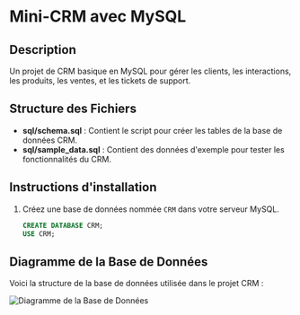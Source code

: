# Mini-CRM avec MySQL

## Description
Un projet de CRM basique en MySQL pour gérer les clients, les interactions, les produits, les ventes, et les tickets de support.

## Structure des Fichiers
- **sql/schema.sql** : Contient le script pour créer les tables de la base de données CRM.
- **sql/sample_data.sql** : Contient des données d'exemple pour tester les fonctionnalités du CRM.

## Instructions d'installation
1. Créez une base de données nommée `CRM` dans votre serveur MySQL.
   ```sql
   CREATE DATABASE CRM;
   USE CRM;
## Diagramme de la Base de Données

Voici la structure de la base de données utilisée dans le projet CRM :

![Diagramme de la Base de Données](sql\doc\diagramme.png)
